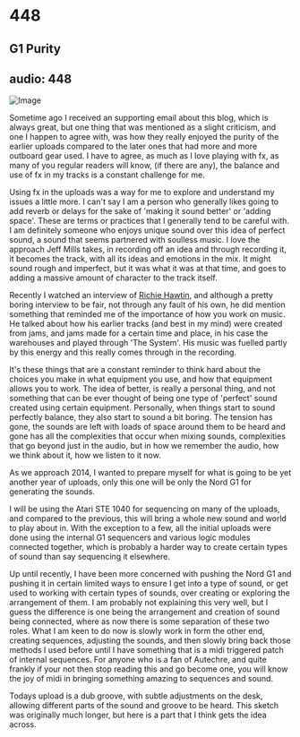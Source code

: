 # 448
## G1 Purity
audio: 448
---

![Image](/assets/img/snd-448.png)

Sometime ago I received an supporting email about this blog, which is always great, but one thing that was mentioned as a slight criticism, and one I happen to agree with, was how they really enjoyed the purity of the earlier uploads compared to the later ones that had more and more outboard gear used. I have to agree, as much as I love playing with fx, as many of you regular readers will know, (if there are any), the balance and use of fx in my tracks is a constant challenge for me. 

Using fx in the uploads was a way for me to explore and understand my issues a little more. I can't say I am a person who generally likes going to add reverb or delays for the sake of 'making it sound better' or 'adding space'. These are terms or practices that I generally tend to be careful with. I am definitely someone who enjoys unique sound over this idea of perfect sound, a sound that seems partnered with soulless music. I love the approach Jeff Mills takes, in recording off an idea and through recording it, it becomes the track, with all its ideas and emotions in the mix. It might sound rough and imperfect, but it was what it was at that time, and goes to adding a massive amount of character to the track itself.

Recently I watched an interview of <a href="http://vimeo.com/66559488" target="_blank">Richie Hawtin</a>, and although a pretty boring interview to be fair, not through any fault of his own, he did mention something that reminded me of the importance of how you work on music. He talked about how his earlier tracks (and best in my mind) were created from jams, and jams made for a certain time and place, in his case the warehouses and played through 'The System'. His music was fuelled partly by this energy and this really comes through in the recording. 

It's these things that are a constant reminder to think hard about the choices you make in what equipment you use, and how that equipment allows you to work. The idea of better, is really a personal thing, and not something that can be ever thought of being one type of 'perfect' sound created using certain equipment. Personally, when things start to sound perfectly balance, they also start to sound a bit boring. The tension has gone, the sounds are left with loads of space around them to be heard and gone has all the complexities that occur when mixing sounds, complexities that go beyond just in the audio, but in how we remember the audio, how we think about it, how we listen to it now.

As we approach 2014, I wanted to prepare myself for what is going to be yet another year of uploads, only this one will be only the Nord G1 for generating the sounds.

I will be using the Atari STE 1040 for sequencing on many of the uploads, and compared to the previous, this will bring a whole new sound and world to play about in. With the exception to a few, all the initial uploads were done using the internal G1 sequencers and various logic modules connected together, which is probably a harder way to create certain types of sound than say sequencing it elsewhere.

Up until recently, I have been more concerned with pushing the Nord G1 and pushing it in certain limited ways to ensure I get into a type of sound, or get used to working with certain types of sounds, over creating or exploring the arrangement of them. I am probably not explaining this very well, but I guess the difference is one being the arrangement and creation of sound being connected, where as now there is some separation of these two roles. What I am keen to do now is slowly work in form the other end, creating sequences, adjusting the sounds, and then slowly bring back those methods I used before until I have something that is a midi triggered patch of internal sequences. For anyone who is a fan of Autechre, and quite frankly if your not then stop reading this and go become one, you will know the joy of midi in bringing something amazing to sequences and sound.

Todays upload is a dub groove, with subtle adjustments on the desk, allowing different parts of the sound and groove to be heard. This sketch was originally much longer, but here is a part that I think gets the idea across.

